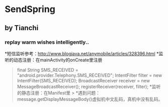 SendSpring
==========
   by Tianchi
----------
### replay warm wishes intelligently..

 *短信监听参考：http://www.blogjava.net/anymobile/articles/328396.html
 *监听的动态注册：在mainActivity的onCreate里注册
 > final String SMS_RECEIVED = "android.provider.Telephony.SMS_RECEIVED";
   IntentFilter filter = new IntentFilter(SMS_RECEIVED);
   BroadcastReceiver receiver = new MessageBroadcastReceiver();
   registerReceiver(receiver, filter);
 *监听的静态注册：在Manifest里
    > <!-- Receiver -->
             <receiver android:name="com.sendspring.SMSReceiver">
                 <intent-filter>
                     <action android:name="android.provider.Telephony.SMS_RECEIVED" />
                 </intent-filter>
             </receiver>
 *遇到问题：
 >message.getDisplayMessageBody()虚拟机中文乱码，真机中没有乱码。